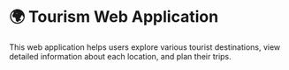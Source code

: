  <h1>🌍 Tourism Web Application</h1>
    <p>This web application helps users explore various tourist destinations, view detailed information about each location, and plan their trips.</p>